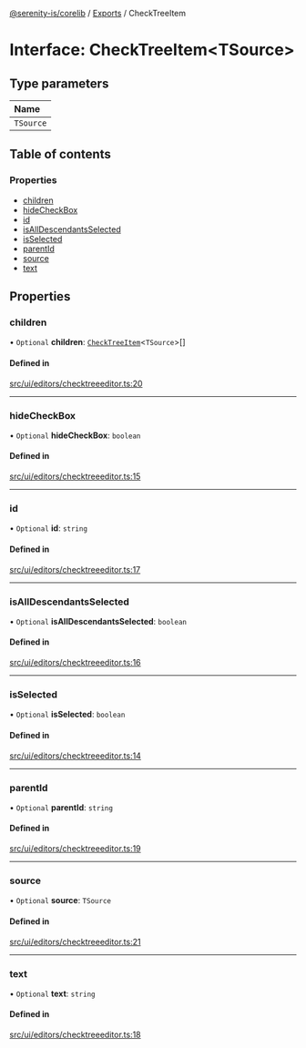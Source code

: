 [@serenity-is/corelib](../README.md) / [Exports](../modules.md) / CheckTreeItem

# Interface: CheckTreeItem<TSource\>

## Type parameters

| Name |
| :------ |
| `TSource` |

## Table of contents

### Properties

- [children](CheckTreeItem.md#children)
- [hideCheckBox](CheckTreeItem.md#hidecheckbox)
- [id](CheckTreeItem.md#id)
- [isAllDescendantsSelected](CheckTreeItem.md#isalldescendantsselected)
- [isSelected](CheckTreeItem.md#isselected)
- [parentId](CheckTreeItem.md#parentid)
- [source](CheckTreeItem.md#source)
- [text](CheckTreeItem.md#text)

## Properties

### children

• `Optional` **children**: [`CheckTreeItem`](CheckTreeItem.md)<`TSource`\>[]

#### Defined in

[src/ui/editors/checktreeeditor.ts:20](https://github.com/serenity-is/serenity/blob/master/packages/corelib/src/ui/editors/checktreeeditor.ts#L20)

___

### hideCheckBox

• `Optional` **hideCheckBox**: `boolean`

#### Defined in

[src/ui/editors/checktreeeditor.ts:15](https://github.com/serenity-is/serenity/blob/master/packages/corelib/src/ui/editors/checktreeeditor.ts#L15)

___

### id

• `Optional` **id**: `string`

#### Defined in

[src/ui/editors/checktreeeditor.ts:17](https://github.com/serenity-is/serenity/blob/master/packages/corelib/src/ui/editors/checktreeeditor.ts#L17)

___

### isAllDescendantsSelected

• `Optional` **isAllDescendantsSelected**: `boolean`

#### Defined in

[src/ui/editors/checktreeeditor.ts:16](https://github.com/serenity-is/serenity/blob/master/packages/corelib/src/ui/editors/checktreeeditor.ts#L16)

___

### isSelected

• `Optional` **isSelected**: `boolean`

#### Defined in

[src/ui/editors/checktreeeditor.ts:14](https://github.com/serenity-is/serenity/blob/master/packages/corelib/src/ui/editors/checktreeeditor.ts#L14)

___

### parentId

• `Optional` **parentId**: `string`

#### Defined in

[src/ui/editors/checktreeeditor.ts:19](https://github.com/serenity-is/serenity/blob/master/packages/corelib/src/ui/editors/checktreeeditor.ts#L19)

___

### source

• `Optional` **source**: `TSource`

#### Defined in

[src/ui/editors/checktreeeditor.ts:21](https://github.com/serenity-is/serenity/blob/master/packages/corelib/src/ui/editors/checktreeeditor.ts#L21)

___

### text

• `Optional` **text**: `string`

#### Defined in

[src/ui/editors/checktreeeditor.ts:18](https://github.com/serenity-is/serenity/blob/master/packages/corelib/src/ui/editors/checktreeeditor.ts#L18)
